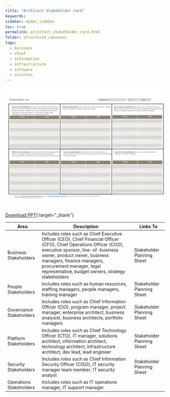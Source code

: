 ```yaml
---
title: "Architect Stakeholder Card"
keywords: 
sidebar: mydoc_sidebar
toc: true
permalink: architect_stakeholder_card.html
folder: structured_canvases
tags: 
  - business
  - chief
  - information
  - infrastructure
  - software
  - solution
---
```


![image001](media/architect_stakeholder_card001.svg)

[Download PPT](media/ppt/architect_stakeholder_card.ppt){:target="_blank"}

| Area                    | Description                                                                                                                                                                                                                                                                                         | Links To                   |
| ----------------------- | --------------------------------------------------------------------------------------------------------------------------------------------------------------------------------------------------------------------------------------------------------------------------------------------------- | -------------------------- |
| Business Stakeholders   | Includes roles such as Chief Executive Officer (CEO), Chief Financial Officer (CFO), Chief Operations Officer (COO), executive sponsor, line-of-business owner, product owner, business managers, finance managers, procurement manager, legal representative, budget owners, strategy stakeholders | Stakeholder Planning Sheet |
| People Stakeholders     | Includes roles such as human resources, staffing managers, people managers, training manager                                                                                                                                                                                                        | Stakeholder Planning Sheet |
| Governance Stakeholders | Includes roles such as Chief Information Officer (CIO), program manager, project manager, enterprise architect, business analysist, business architects, portfolio managers                                                                                                                         | Stakeholder Planning Sheet |
| Platform Stakeholders   | Includes roles such as Chief Technology Officer (CTO), IT manager, solutions architect, information architect, technology architect, infrastructure architect, dev lead, lead engineer                                                                                                              | Stakeholder Planning Sheet |
| Security Stakeholders   | Includes roles such as Chief Information Security Officer (CISO), IT security manager team member, IT security analyst                                                                                                                                                                              | Stakeholder Planning Sheet |
| Operations Stakeholders | Includes roles such as IT operations manager, IT support manager                                                                                                                                                                                                                                    |                            |
